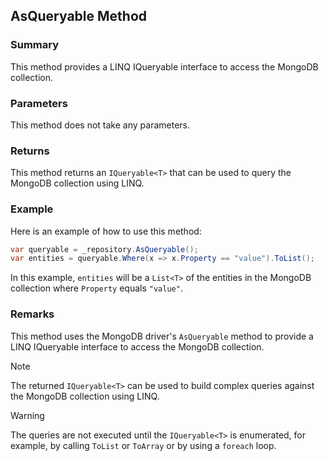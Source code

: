 ## AsQueryable Method

### Summary

This method provides a LINQ IQueryable interface to access the MongoDB collection.

### Parameters

This method does not take any parameters.

### Returns

This method returns an `IQueryable<T>` that can be used to query the MongoDB collection using LINQ.

### Example

Here is an example of how to use this method:

```csharp
var queryable = _repository.AsQueryable();
var entities = queryable.Where(x => x.Property == "value").ToList();
```

In this example, `entities` will be a `List<T>` of the entities in the MongoDB collection where `Property` equals `"value"`.

### Remarks

This method uses the MongoDB driver's `AsQueryable` method to provide a LINQ IQueryable interface to access the MongoDB collection.

> [!NOTE]
> The returned `IQueryable<T>` can be used to build complex queries against the MongoDB collection using LINQ.

> [!WARNING]
> The queries are not executed until the `IQueryable<T>` is enumerated, for example, by calling `ToList` or `ToArray` or by using a `foreach` loop.